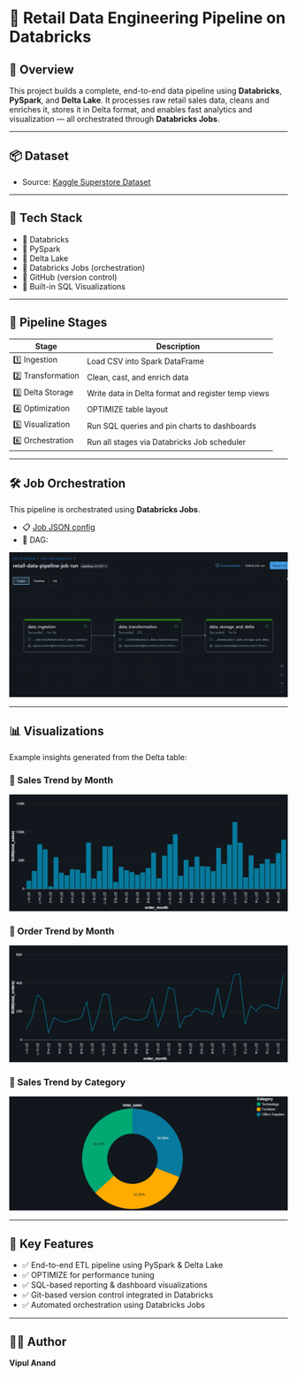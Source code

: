 # 🛒 Retail Data Engineering Pipeline on Databricks

## 🚀 Overview
This project builds a complete, end-to-end data pipeline using **Databricks**, **PySpark**, and **Delta Lake**. It processes raw retail sales data, cleans and enriches it, stores it in Delta format, and enables fast analytics and visualization — all orchestrated through **Databricks Jobs**.

---

## 📦 Dataset
- Source: [Kaggle Superstore Dataset](https://www.kaggle.com/datasets/vivek468/superstore-dataset-final)

---

## 🧰 Tech Stack
- 🔹 Databricks
- 🔹 PySpark
- 🔹 Delta Lake
- 🔹 Databricks Jobs (orchestration)
- 🔹 GitHub (version control)
- 🔹 Built-in SQL Visualizations

---

## 🔄 Pipeline Stages

| Stage | Description |
|-------|-------------|
| 1️⃣ Ingestion | Load CSV into Spark DataFrame |
| 2️⃣ Transformation | Clean, cast, and enrich data |
| 3️⃣ Delta Storage | Write data in Delta format and register temp views |
| 4️⃣ Optimization | OPTIMIZE table layout|
| 5️⃣ Visualization | Run SQL queries and pin charts to dashboards |
| 6️⃣ Orchestration | Run all stages via Databricks Job scheduler |

---

## 🛠️ Job Orchestration

This pipeline is orchestrated using **Databricks Jobs**.

- 📋 [Job JSON config](https://github.com/vipul818/retail-data-pipeline-databricks/blob/main/Jobs/retail-data-pipeline-job.json)
- 📸 DAG:

![Job Orchestration DAG](https://github.com/vipul818/retail-data-pipeline-databricks/blob/main/dashboard_screenshots/Screenshot%202025-07-12%20002458.png)

---

## 📊 Visualizations

Example insights generated from the Delta table:

### 🔹 Sales Trend by Month
![Sales Trend](https://github.com/vipul818/retail-data-pipeline-databricks/blob/main/dashboard_screenshots/visualization%20(1).png)

### 🔹 Order Trend by Month
![Order Trend by Month](https://github.com/vipul818/retail-data-pipeline-databricks/blob/main/dashboard_screenshots/visualization%20(2).png)

### 🔹 Sales Trend by Category
![Sales Trend by Category](https://github.com/vipul818/retail-data-pipeline-databricks/blob/main/dashboard_screenshots/visualization.png)

---

## 🧠 Key Features

- ✅ End-to-end ETL pipeline using PySpark & Delta Lake
- ✅ OPTIMIZE for performance tuning
- ✅ SQL-based reporting & dashboard visualizations
- ✅ Git-based version control integrated in Databricks
- ✅ Automated orchestration using Databricks Jobs

---

## 👨‍💻 Author

**Vipul Anand**


